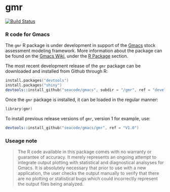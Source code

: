 # gmr
[![Build Status](https://travis-ci.org/seacode/gmacs/gmr.svg?branch=develop)](https://travis-ci.org/seacode/gmacs/gmr)

### R code for Gmacs

The `gmr` R package is under development in support of the [Gmacs](https://github.com/seacode/gmacs) stock assessment modeling framework. More information about the package can be found on the [Gmacs Wiki](https://github.com/seacode/gmacs/wiki), under the [R Package](https://github.com/seacode/gmacs/wiki/4.-R-Package) section. 

The most recent development release of the `gmr` package can be downloaded and installed from Github through R:
```S
install.packages("devtools")
install.packages("shiny")
devtools::install_github("seacode/gmacs", subdir = "/gmr", ref = "develop")
```

Once the `gmr` package is installed, it can be loaded in the regular manner:

```S
library(gmr)
````

To install previous release versions of `gmr`, version 1 for example, use:

```S
devtools::install_github("seacode/gmacs/gmr", ref = "V1.0")
````


### Useage note 
> The R code available in this package comes with no warranty or guarantee of accuracy. It merely represents an ongoing attempt to integrate output plotting with statistical and diagnostical analsyses for Gmacs. It is absolutely necessary that prior to use with a new application, the user checks the output manually to verify that there are no plotting or statistical bugs which could incorrectly represent the output files being analyzed.
